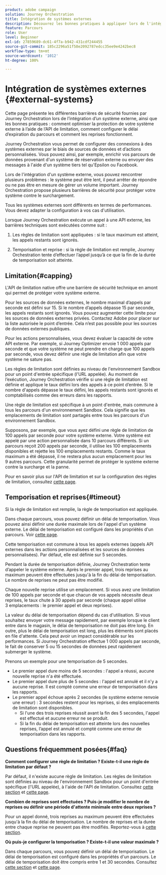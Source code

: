 ```yaml
---
product: adobe campaign
solution: Journey Orchestration
title: Intégration de systèmes externes
description: Découvrez les bonnes pratiques à appliquer lors de l'intégration de systèmes externes
feature: Parcours
role: User
level: Beginner
exl-id: 27859689-dc61-4f7a-b942-431cdf244455
source-git-commit: 185c2296a51f58e2092787edcc35ee9e4242bec8
workflow-type: tm+mt
source-wordcount: '1012'
ht-degree: 100%

---
```


# Intégration de systèmes externes {#external-systems}

Cette page présente les différentes barrières de sécurité fournies par Journey Orchestration lors de l’intégration d’un système externe, ainsi que les bonnes pratiques : comment optimiser la protection de votre système externe à l’aide de l’API de limitation, comment configurer le délai d’expiration du parcours et comment les reprises fonctionnent.

Journey Orchestration vous permet de configurer des connexions à des systèmes externes par le biais de sources de données et d’actions personnalisées. Vous pouvez ainsi, par exemple, enrichir vos parcours de données provenant d&#39;un système de réservation externe ou envoyer des messages à l&#39;aide d&#39;un système tiers tel qu&#39;Epsilon ou Facebook.

Lors de l&#39;intégration d&#39;un système externe, vous pouvez rencontrer plusieurs problèmes : le système peut être lent, il peut arrêter de répondre ou ne pas être en mesure de gérer un volume important. Journey Orchestration propose plusieurs barrières de sécurité pour protéger votre système contre le surchargement.

Tous les systèmes externes sont différents en termes de performances. Vous devez adapter la configuration à vos cas d&#39;utilisation.

Lorsque Journey Orchestration exécute un appel à une API externe, les barrières techniques sont exécutées comme suit :

1. Les règles de limitation sont appliquées : si le taux maximum est atteint, les appels restants sont ignorés.

2. Temporisation et reprise : si la règle de limitation est remplie, Journey Orchestration tente d’effectuer l’appel jusqu’à ce que la fin de la durée de temporisation soit atteinte.

## Limitation{#capping}

L&#39;API de limitation native offre une barrière de sécurité technique en amont qui permet de protéger votre système externe.

Pour les sources de données externes, le nombre maximal d’appels par seconde est défini sur 15. Si le nombre d’appels dépasse 15 par seconde, les appels restants sont ignorés. Vous pouvez augmenter cette limite pour les sources de données externes privées. Contactez Adobe pour placer sur la liste autorisée le point d’entrée. Cela n’est pas possible pour les sources de données externes publiques.

Pour les actions personnalisées, vous devez évaluer la capacité de votre API externe. Par exemple, si Journey Optimizer envoie 1 000 appels par seconde et que votre système ne peut prendre en charge que 100 appels par seconde, vous devez définir une règle de limitation afin que votre système ne sature pas.

Les règles de limitation sont définies au niveau de l&#39;environnement Sandbox pour un point d&#39;entrée spécifique (l&#39;URL appelée). Au moment de l’exécution, Journey Orchestration vérifie si une règle de limitation est définie et applique le taux défini lors des appels à ce point d’entrée. Si le nombre d&#39;appels dépasse le taux défini, les appels restants sont ignorés et comptabilisés comme des erreurs dans les rapports.

Une règle de limitation est spécifique à un point d&#39;entrée, mais commune à tous les parcours d&#39;un environnement Sandbox. Cela signifie que les emplacements de limitation sont partagés entre tous les parcours d&#39;un environnement Sandbox.

Supposons, par exemple, que vous ayez défini une règle de limitation de 100 appels par seconde pour votre système externe. Votre système est appelé par une action personnalisée dans 10 parcours différents. Si un parcours reçoit 200 appels par seconde, il utilise les 100 emplacements disponibles et rejette les 100 emplacements restants. Comme le taux maximum a été dépassé, il ne restera plus aucun emplacement pour les 9 autres parcours. Cette granularité permet de protéger le système externe contre la surcharge et la panne.

Pour en savoir plus sur l&#39;API de limitation et sur la configuration des règles de limitation, consultez [cette page](../api/capping.md).

## Temporisation et reprises{#timeout}

Si la règle de limitation est remplie, la règle de temporisation est appliquée.

Dans chaque parcours, vous pouvez définir un délai de temporisation. Vous pouvez ainsi définir une durée maximale lors de l&#39;appel d&#39;un système externe. Le délai de temporisation est configuré dans les propriétés d&#39;un parcours. Voir [cette page](../building-journeys/changing-properties.md#timeout_and_error).

Cette temporisation est commune à tous les appels externes (appels API externes dans les actions personnalisées et les sources de données personnalisées). Par défaut, elle est définie sur 5 secondes.

Pendant la durée de temporisation définie, Journey Orchestration tente d’appeler le système externe. Après le premier appel, trois reprises au maximum peuvent être effectuées jusqu&#39;à la fin du délai de temporisation. Le nombre de reprises ne peut pas être modifié.

Chaque nouvelle reprise utilise un emplacement. Si vous avez une limitation de 100 appels par seconde et que chacun de vos appels nécessite deux reprises, le taux chute à 30 appels par seconde (chaque appel utilise 3 emplacements : le premier appel et deux reprises).

La valeur du délai de temporisation dépend du cas d&#39;utilisation. Si vous souhaitez envoyer votre message rapidement, par exemple lorsque le client entre dans le magasin, le délai de temporisation ne doit pas être long. En outre, plus le délai de temporisation est long, plus les éléments sont placés en file d&#39;attente. Cela peut avoir un impact considérable sur les performances. Si Journey Orchestration effectue 1 000 appels par seconde, le fait de conserver 5 ou 15 secondes de données peut rapidement submerger le système.

Prenons un exemple pour une temporisation de 5 secondes.

* Le premier appel dure moins de 5 secondes : l&#39;appel a réussi, aucune nouvelle reprise n&#39;a été effectuée.
* Le premier appel dure plus de 5 secondes : l&#39;appel est annulé et il n&#39;y a aucune reprise. Il est compté comme une erreur de temporisation dans les rapports.
* Le premier appel échoue après 2 secondes (le système externe renvoie une erreur) : 3 secondes restent pour les reprises, si des emplacements de limitation sont disponibles.
   * Si l&#39;une des trois reprises réussit avant la fin des 5 secondes, l&#39;appel est effectué et aucune erreur ne se produit.
   * Si la fin du délai de temporisation est atteinte lors des nouvelles reprises, l’appel est annulé et compté comme une erreur de temporisation dans les rapports.

## Questions fréquemment posées{#faq}

**Comment configurer une règle de limitation ? Existe-t-il une règle de limitation par défaut ?**

Par défaut, il n&#39;existe aucune règle de limitation. Les règles de limitation sont définies au niveau de l&#39;environnement Sandbox pour un point d&#39;entrée spécifique (l&#39;URL appelée), à l&#39;aide de l&#39;API de limitation. Consultez [cette section](../about/external-systems.md#capping) et [cette page](../api/capping.md).

**Combien de reprises sont effectuées ? Puis-je modifier le nombre de reprises ou définir une période d&#39;attente minimale entre deux reprises ?**

Pour un appel donné, trois reprises au maximum peuvent être effectuées jusqu&#39;à la fin du délai de temporisation. Le nombre de reprises et la durée entre chaque reprise ne peuvent pas être modifiés. Reportez-vous à [cette section](../about/external-systems.md#timeout).

**Où puis-je configurer la temporisation ? Existe-t-il une valeur maximale ?**

Dans chaque parcours, vous pouvez définir un délai de temporisation. Le délai de temporisation est configuré dans les propriétés d&#39;un parcours. Le délai de temporisation doit être compris entre 1 et 30 secondes. Consultez [cette section](../about/external-systems.md#timeout) et [cette page](../building-journeys/changing-properties.md#timeout_and_error).